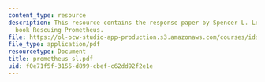 ```yaml
---
content_type: resource
description: This resource contains the response paper by Spencer L. Lewis on the
  book Rescuing Prometheus.
file: https://ol-ocw-studio-app-production.s3.amazonaws.com/courses/ids-900-integrating-doctoral-seminar-on-emerging-technologies-fall-2005/f0e71f5f3155d899cbefc62dd92f2e1e_prometheus_sl.pdf
file_type: application/pdf
resourcetype: Document
title: prometheus_sl.pdf
uid: f0e71f5f-3155-d899-cbef-c62dd92f2e1e
---
```

